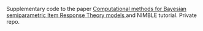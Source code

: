 Supplementary code to the paper [Computational methods for Bayesian semiparametric Item Response Theory models
](https://arxiv.org/abs/2101.11583) and NIMBLE tutorial. Private repo.
